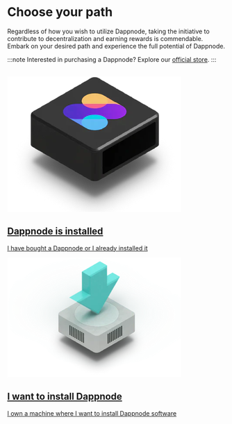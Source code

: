 # Choose your path

Regardless of how you wish to utilize Dappnode, taking the initiative to contribute to decentralization and earning rewards is commendable. Embark on your desired path and experience the full potential of Dappnode.

:::note
Interested in purchasing a Dappnode? Explore our <a href="https://dappnode.io">official store</a>.
:::

<br />

<div className="card-container">
  <a href="/docs/user/getting-started/connect-dappnode-to-the-router" className="card">
    <img src="/img/dappnode_box.png" alt="Dappnode Box" className="dappnode-box"/>
    <h2>Dappnode is installed</h2>
    <p>I have bought a Dappnode or I already installed it</p>
  </a>

  <a href="/docs/user/install/iso" className="card">
    <img src="/img/install_dappnode.png" alt="Install Dappnode" />
    <h2>I want to install Dappnode</h2>
    <p>I own a machine where I want to install Dappnode software</p>
  </a>
</div>
